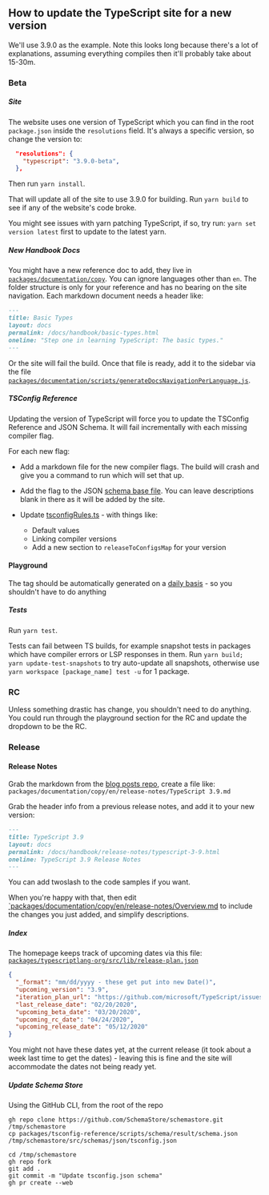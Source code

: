 ## How to update the TypeScript site for a new version

We'll use 3.9.0 as the example. Note this looks long because there's a lot of explanations, assuming everything compiles then it'll probably take about 15-30m.

### Beta

##### Site

The website uses one version of TypeScript which you can find in the root `package.json` inside the `resolutions` field. It's always a specific version, so change the version to:

```json
  "resolutions": {
    "typescript": "3.9.0-beta",
  },
```

Then run `yarn install`.

That will update all of the site to use 3.9.0 for building. Run `yarn build` to see if any of the website's code broke.

You might see issues with yarn patching TypeScript, if so, try run: `yarn set version latest` first to update to the latest yarn.

##### New Handbook Docs

You might have a new reference doc to add, they live in [`packages/documentation/copy`](https://github.com/microsoft/TypeScript-website/blob/v2/packages/documentation/copy). You can ignore languages other than `en`. The folder structure is only for your reference and has no bearing on the site navigation. Each markdown document needs a header like:

```md
---
title: Basic Types
layout: docs
permalink: /docs/handbook/basic-types.html
oneline: "Step one in learning TypeScript: The basic types."
---
```

Or the site will fail the build. Once that file is ready, add it to the sidebar via the file [`packages/documentation/scripts/generateDocsNavigationPerLanguage.js`](https://github.com/microsoft/TypeScript-website/blob/v2/packages/documentation/scripts/generateDocsNavigationPerLanguage.js).

##### TSConfig Reference

Updating the version of TypeScript will force you to update the TSConfig Reference and JSON Schema. It will fail incrementally with each missing compiler flag.

For each new flag:

- Add a markdown file for the new compiler flags. The build will crash and give you a command to run which will set that up.

- Add the flag to the JSON [schema base file](https://github.com/microsoft/TypeScript-website/blob/v2/packages/tsconfig-reference/scripts/schema/result/schema.json). You can leave descriptions blank in there as it will be added by the site.

- Update [tsconfigRules.ts](https://github.com/microsoft/TypeScript-website/blob/v2/packages/tsconfig-reference/scripts/tsconfigRules.ts#L16) - with things like:

  - Default values
  - Linking compiler versions
  - Add a new section to `releaseToConfigsMap` for your version

#### Playground

The tag should be automatically generated on a [daily basis](https://github.com/microsoft/TypeScript-Make-Monaco-Builds/actions/workflows/nightly_check_prod_deploys.yml) - so you shouldn't have to do anything

##### Tests

Run `yarn test`.

Tests can fail between TS builds, for example snapshot tests in packages which have compiler errors or LSP responses in them.
Run `yarn build; yarn update-test-snapshots` to try auto-update all snapshots, otherwise use `yarn workspace [package_name] test -u` for 1 package.

### RC

Unless something drastic has change, you shouldn't need to do anything. You could run through the playground section for the RC and update the dropdown to be the RC.

### Release

#### Release Notes

Grab the markdown from the [blog posts repo](https://github.com/microsoft/TypeScript-blog-posts), create a file like: `packages/documentation/copy/en/release-notes/TypeScript 3.9.md`

Grab the header info from a previous release notes, and add it to your new version:

```md
---
title: TypeScript 3.9
layout: docs
permalink: /docs/handbook/release-notes/typescript-3-9.html
oneline: TypeScript 3.9 Release Notes
---
```

You can add twoslash to the code samples if you want.

When you're happy with that, then edit [`packages/documentation/copy/en/release-notes/Overview.md](https://github.com/microsoft/TypeScript-website/blob/v2/packages/documentation/copy/en/release-notes/Overview.md) to include the changes you just added, and simplify descriptions.

##### Index

The homepage keeps track of upcoming dates via this file: [`packages/typescriptlang-org/src/lib/release-plan.json`](https://github.com/microsoft/TypeScript-website/blob/v2/packages/typescriptlang-org/src/lib/release-plan.json)

```json
{
  "_format": "mm/dd/yyyy - these get put into new Date()",
  "upcoming_version": "3.9",
  "iteration_plan_url": "https://github.com/microsoft/TypeScript/issues/37198",
  "last_release_date": "02/20/2020",
  "upcoming_beta_date": "03/20/2020",
  "upcoming_rc_date": "04/24/2020",
  "upcoming_release_date": "05/12/2020"
}
```

You might not have these dates yet, at the current release (it took about a week last time to get the dates) - leaving
this is fine and the site will accommodate the dates not being ready yet.

##### Update Schema Store

Using the GitHub CLI, from the root of the repo

```
gh repo clone https://github.com/SchemaStore/schemastore.git /tmp/schemastore
cp packages/tsconfig-reference/scripts/schema/result/schema.json /tmp/schemastore/src/schemas/json/tsconfig.json

cd /tmp/schemastore
gh repo fork
git add .
git commit -m "Update tsconfig.json schema"
gh pr create --web
```
